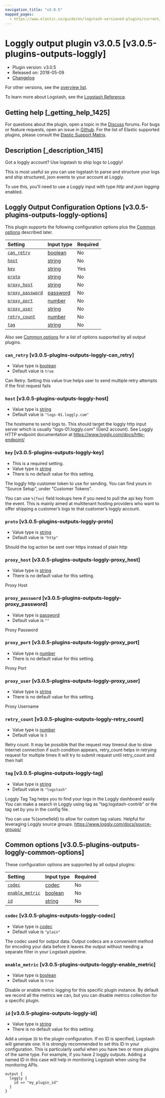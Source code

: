 ```yaml
---
navigation_title: "v3.0.5"
mapped_pages:
  - https://www.elastic.co/guide/en/logstash-versioned-plugins/current/v3.0.5-plugins-outputs-loggly.html
---
```


# Loggly output plugin v3.0.5 [v3.0.5-plugins-outputs-loggly]

* Plugin version: v3.0.5
* Released on: 2018-05-09
* [Changelog](https://github.com/logstash-plugins/logstash-output-loggly/blob/v3.0.5/CHANGELOG.md)

For other versions, see the [overview list](output-loggly-index.md).

To learn more about Logstash, see the [Logstash Reference](https://www.elastic.co/guide/en/logstash/current/index.html).

## Getting help [_getting_help_1425]

For questions about the plugin, open a topic in the [Discuss](http://discuss.elastic.co) forums. For bugs or feature requests, open an issue in [Github](https://github.com/logstash-plugins/logstash-output-loggly). For the list of Elastic supported plugins, please consult the [Elastic Support Matrix](https://www.elastic.co/support/matrix#matrix_logstash_plugins).

## Description [_description_1415]

Got a loggly account? Use logstash to ship logs to Loggly!

This is most useful so you can use logstash to parse and structure your logs and ship structured, json events to your account at Loggly.

To use this, you’ll need to use a Loggly input with type *http* and *json logging* enabled.

## Loggly Output Configuration Options [v3.0.5-plugins-outputs-loggly-options]

This plugin supports the following configuration options plus the [Common options](v3-0-5-plugins-outputs-loggly.md#v3.0.5-plugins-outputs-loggly-common-options) described later.

| Setting | Input type | Required |
| :- | :- | :- |
| [`can_retry`](v3-0-5-plugins-outputs-loggly.md#v3.0.5-plugins-outputs-loggly-can_retry) | [boolean](/lsr/value-types.md#boolean) | No |
| [`host`](v3-0-5-plugins-outputs-loggly.md#v3.0.5-plugins-outputs-loggly-host) | [string](/lsr/value-types.md#string) | No |
| [`key`](v3-0-5-plugins-outputs-loggly.md#v3.0.5-plugins-outputs-loggly-key) | [string](/lsr/value-types.md#string) | Yes |
| [`proto`](v3-0-5-plugins-outputs-loggly.md#v3.0.5-plugins-outputs-loggly-proto) | [string](/lsr/value-types.md#string) | No |
| [`proxy_host`](v3-0-5-plugins-outputs-loggly.md#v3.0.5-plugins-outputs-loggly-proxy_host) | [string](/lsr/value-types.md#string) | No |
| [`proxy_password`](v3-0-5-plugins-outputs-loggly.md#v3.0.5-plugins-outputs-loggly-proxy_password) | [password](/lsr/value-types.md#password) | No |
| [`proxy_port`](v3-0-5-plugins-outputs-loggly.md#v3.0.5-plugins-outputs-loggly-proxy_port) | [number](/lsr/value-types.md#number) | No |
| [`proxy_user`](v3-0-5-plugins-outputs-loggly.md#v3.0.5-plugins-outputs-loggly-proxy_user) | [string](/lsr/value-types.md#string) | No |
| [`retry_count`](v3-0-5-plugins-outputs-loggly.md#v3.0.5-plugins-outputs-loggly-retry_count) | [number](/lsr/value-types.md#number) | No |
| [`tag`](v3-0-5-plugins-outputs-loggly.md#v3.0.5-plugins-outputs-loggly-tag) | [string](/lsr/value-types.md#string) | No |

Also see [Common options](v3-0-5-plugins-outputs-loggly.md#v3.0.5-plugins-outputs-loggly-common-options) for a list of options supported by all output plugins.

### `can_retry` [v3.0.5-plugins-outputs-loggly-can_retry]

* Value type is [boolean](/lsr/value-types.md#boolean)
* Default value is `true`

Can Retry. Setting this value true helps user to send multiple retry attempts if the first request fails

### `host` [v3.0.5-plugins-outputs-loggly-host]

* Value type is [string](/lsr/value-types.md#string)
* Default value is `"logs-01.loggly.com"`

The hostname to send logs to. This should target the loggly http input server which is usually "logs-01.loggly.com" (Gen2 account). See Loggly HTTP endpoint documentation at <https://www.loggly.com/docs/http-endpoint/>

### `key` [v3.0.5-plugins-outputs-loggly-key]

* This is a required setting.
* Value type is [string](/lsr/value-types.md#string)
* There is no default value for this setting.

The loggly http customer token to use for sending. You can find yours in "Source Setup", under "Customer Tokens".

You can use `%{foo}` field lookups here if you need to pull the api key from the event. This is mainly aimed at multitenant hosting providers who want to offer shipping a customer’s logs to that customer’s loggly account.

### `proto` [v3.0.5-plugins-outputs-loggly-proto]

* Value type is [string](/lsr/value-types.md#string)
* Default value is `"http"`

Should the log action be sent over https instead of plain http

### `proxy_host` [v3.0.5-plugins-outputs-loggly-proxy_host]

* Value type is [string](/lsr/value-types.md#string)
* There is no default value for this setting.

Proxy Host

### `proxy_password` [v3.0.5-plugins-outputs-loggly-proxy_password]

* Value type is [password](/lsr/value-types.md#password)
* Default value is `""`

Proxy Password

### `proxy_port` [v3.0.5-plugins-outputs-loggly-proxy_port]

* Value type is [number](/lsr/value-types.md#number)
* There is no default value for this setting.

Proxy Port

### `proxy_user` [v3.0.5-plugins-outputs-loggly-proxy_user]

* Value type is [string](/lsr/value-types.md#string)
* There is no default value for this setting.

Proxy Username

### `retry_count` [v3.0.5-plugins-outputs-loggly-retry_count]

* Value type is [number](/lsr/value-types.md#number)
* Default value is `5`

Retry count. It may be possible that the request may timeout due to slow Internet connection if such condition appears, retry\_count helps in retrying request for multiple times It will try to submit request until retry\_count and then halt

### `tag` [v3.0.5-plugins-outputs-loggly-tag]

* Value type is [string](/lsr/value-types.md#string)
* Default value is `"logstash"`

Loggly Tag Tag helps you to find your logs in the Loggly dashboard easily You can make a search in Loggly using tag as "tag:logstash-contrib" or the tag set by you in the config file.

You can use %{somefield} to allow for custom tag values. Helpful for leveraging Loggly source groups. <https://www.loggly.com/docs/source-groups/>

## Common options [v3.0.5-plugins-outputs-loggly-common-options]

These configuration options are supported by all output plugins:

| Setting | Input type | Required |
| :- | :- | :- |
| [`codec`](v3-0-5-plugins-outputs-loggly.md#v3.0.5-plugins-outputs-loggly-codec) | [codec](/lsr/value-types.md#codec) | No |
| [`enable_metric`](v3-0-5-plugins-outputs-loggly.md#v3.0.5-plugins-outputs-loggly-enable_metric) | [boolean](/lsr/value-types.md#boolean) | No |
| [`id`](v3-0-5-plugins-outputs-loggly.md#v3.0.5-plugins-outputs-loggly-id) | [string](/lsr/value-types.md#string) | No |

### `codec` [v3.0.5-plugins-outputs-loggly-codec]

* Value type is [codec](/lsr/value-types.md#codec)
* Default value is `"plain"`

The codec used for output data. Output codecs are a convenient method for encoding your data before it leaves the output without needing a separate filter in your Logstash pipeline.

### `enable_metric` [v3.0.5-plugins-outputs-loggly-enable_metric]

* Value type is [boolean](/lsr/value-types.md#boolean)
* Default value is `true`

Disable or enable metric logging for this specific plugin instance. By default we record all the metrics we can, but you can disable metrics collection for a specific plugin.

### `id` [v3.0.5-plugins-outputs-loggly-id]

* Value type is [string](/lsr/value-types.md#string)
* There is no default value for this setting.

Add a unique `ID` to the plugin configuration. If no ID is specified, Logstash will generate one. It is strongly recommended to set this ID in your configuration. This is particularly useful when you have two or more plugins of the same type. For example, if you have 2 loggly outputs. Adding a named ID in this case will help in monitoring Logstash when using the monitoring APIs.

```
output {
  loggly {
    id => "my_plugin_id"
  }
}
```
